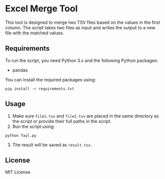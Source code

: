 
# Excel Merge Tool

This tool is designed to merge two TSV files based on the values in the first column. The script takes two files as input and writes the output to a new file with the matched values.

## Requirements

To run the script, you need Python 3.x and the following Python packages:

- pandas

You can install the required packages using:
```
pip install -r requirements.txt
```

## Usage

1. Make sure `file1.tsv` and `file2.tsv` are placed in the same directory as the script or provide their full paths in the script.
2. Run the script using:
```
python fayl.py
```
3. The result will be saved as `result.tsv`.

## License

MIT License
    